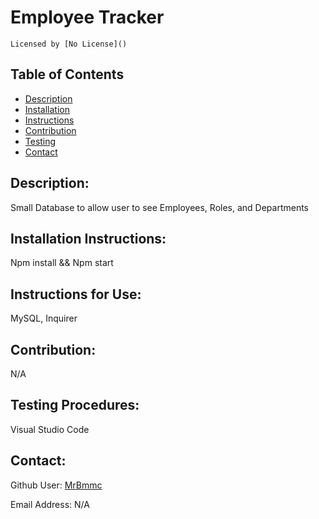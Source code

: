 # Employee Tracker 
  
    Licensed by [No License]()

  ## Table of Contents
  - [Description](#Discription)
  - [Installation](#Installation-Instructions)
  - [Instructions](#Instructions-for-Use)
  - [Contribution](#Contribution)
  - [Testing](#Testing-Procedures)
  - [Contact](#Contact)



## Description:
 Small Database to allow user to see Employees, Roles, and Departments

## Installation Instructions:
 Npm install && Npm start 
 
 ## Instructions for Use:
 MySQL, Inquirer
 
 ## Contribution:
 N/A
 
 ## Testing Procedures:
 Visual Studio Code
 


 
 ## Contact:
 Github User: [MrBmmc](https://github.com/MrBmmc)
 
 Email Address: N/A